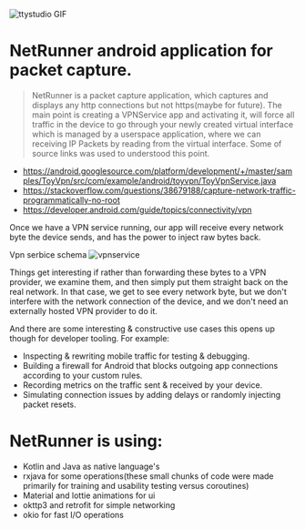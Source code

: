 ![ttystudio GIF](https://media.giphy.com/media/ftAyb0CG1FNAIZt4SO/giphy.gif) 

 # NetRunner android application for packet capture.
  > NetRunner is a packet capture application, which captures and displays any http connections but not https(maybe for future). The main point is creating a VPNService app and activating it, will force all traffic in the device to go through your newly created virtual interface which is managed by a userspace application, where we can receiving IP Packets by reading from the virtual interface. Some of source links was used to understood this point.
  
 - https://android.googlesource.com/platform/development/+/master/samples/ToyVpn/src/com/example/android/toyvpn/ToyVpnService.java
 - https://stackoverflow.com/questions/38679188/capture-network-traffic-programmatically-no-root
 - https://developer.android.com/guide/topics/connectivity/vpn

Once we have a VPN service running, our app will receive every network byte the device sends, and has the power to inject raw bytes back.

Vpn serbice schema
![vpnservice](https://user-images.githubusercontent.com/47458290/110769598-06a75400-8261-11eb-8381-c3109e2b7864.png)

Things get interesting if rather than forwarding these bytes to a VPN provider, we examine them, and then simply put them straight back on the real network. In that case, we get to see every network byte, but we don't interfere with the network connection of the device, and we don't need an externally hosted VPN provider to do it.

And there are some interesting & constructive use cases this opens up though for developer tooling. For example:
 * Inspecting & rewriting mobile traffic for testing & debugging.
 * Building a firewall for Android that blocks outgoing app connections according to your custom rules.
 * Recording metrics on the traffic sent & received by your device.
 * Simulating connection issues by adding delays or randomly injecting packet resets.
 
# NetRunner is using:
 - Kotlin and Java as native language's
 - rxjava for some operations(these small chunks of code were made primarily for training and usability testing versus coroutines)
 - Material and lottie animations for ui
 - okttp3 and retrofit for simple networking
 - okio for fast I/O operations
  
